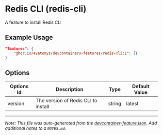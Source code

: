
# Redis CLI (redis-cli)

A feature to install Redis CLI

## Example Usage

```json
"features": {
    "ghcr.io/42atomys/devcontainers-features/redis-cli:1": {}
}
```

## Options

| Options Id | Description | Type | Default Value |
|-----|-----|-----|-----|
| version | The version of Redis CLI to install | string | latest |



---

_Note: This file was auto-generated from the [devcontainer-feature.json](https://github.com/42atomys/devcontainers-features/blob/main/src/redis-cli/devcontainer-feature.json).  Add additional notes to a `NOTES.md`._
